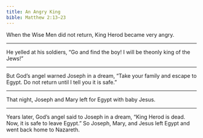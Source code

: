 ```yaml
---
title: An Angry King
bible: Matthew 2:13–23
---
```


When the Wise Men did not return,
King Herod became very angry.

---

He yelled at his soldiers,
“Go and find the boy!
I will be theonly
king of the Jews!”

---

But God’s angel warned Joseph
in a dream, “Take your family and
escape to Egypt. Do not return
until I tell you it is safe.”

---

That night, Joseph and Mary left
for Egypt with baby Jesus.

---

Years later, God’s angel said to Joseph
in a dream, “King Herod is dead.
Now, it is safe to leave Egypt.”
So Joseph, Mary, and Jesus left Egypt and
went back home to Nazareth.

